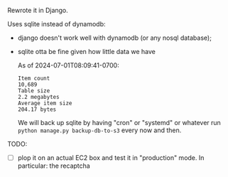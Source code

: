 Rewrote it in Django.

Uses sqlite instead of dynamodb:

* django doesn't work well with dynamodb (or any nosql database);
* sqlite otta be fine given how little data we have

    As of 2024-07-01T08:09:41-0700:

    ```
    Item count
    10,689
    Table size
    2.2 megabytes
    Average item size
    204.17 bytes
    ```

  We will back up sqlite by having "cron" or "systemd" or whatever run `python manage.py backup-db-to-s3` every now and then.

TODO:

- [ ] plop it on an actual EC2 box and test it in "production" mode.
  In particular: the recaptcha
